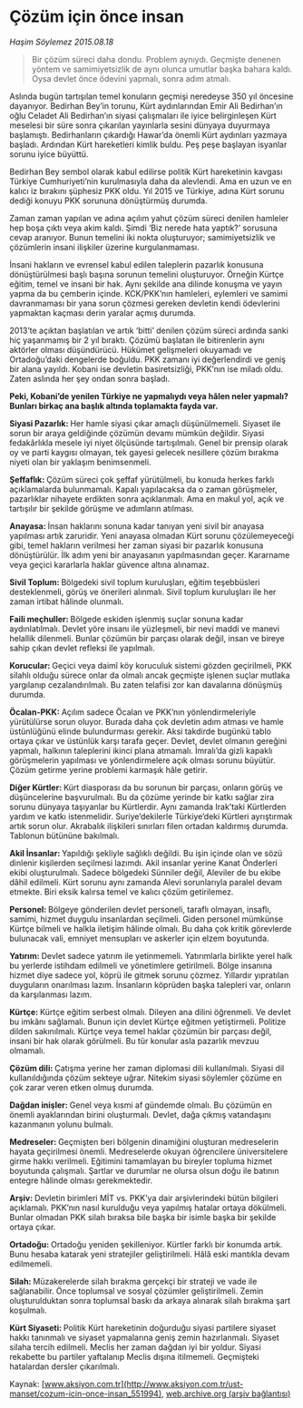 # Çözüm için önce insan

*Haşim Söylemez 2015.08.18*

<div class="pNewsDetailMainContent" itemprop="articleBody">
 <blockquote>
  <p>
   Bir çözüm süreci daha dondu. Problem aynıydı. Geçmişte denenen yöntem ve samimiyetsizlik de aynı olunca umutlar başka bahara kaldı. Oysa devlet önce ödevini yapmalı, sonra adım atmalı.
  </p>
 </blockquote>
 <p>
  Aslında bugün tartışılan temel konuların geçmişi neredeyse 350 yıl öncesine dayanıyor. Bedirhan Bey’in torunu, Kürt aydınlarından Emir Ali Bedirhan’ın oğlu Celadet Ali Bedirhan’ın siyasi çalışmaları ile iyice belirginleşen Kürt meselesi bir süre sonra çıkarılan yayınlarla sesini dünyaya duyurmaya başlamıştı. Bedirhanların çıkardığı Hawar’da önemli Kürt aydınları yazmaya başladı. Ardından Kürt hareketleri kimlik buldu. Peş peşe başlayan isyanlar sorunu iyice büyüttü.
 </p>
 <p>
  Bedirhan Bey sembol olarak kabul edilirse politik Kürt hareketinin kavgası Türkiye Cumhuriyeti’nin kurulmasıyla daha da alevlendi. Ama en uzun ve en kalıcı iz bırakını şüphesiz PKK oldu. Yıl 2015 ve Türkiye, adına Kürt sorunu dediği konuyu PKK sorununa dönüştürmüş durumda.
 </p>
 <p>
  Zaman zaman yapılan ve adına açılım yahut çözüm süreci denilen hamleler hep boşa çıktı veya akim kaldı. Şimdi ‘Biz nerede hata yaptık?’ sorusuna cevap aranıyor. Bunun temelini iki nokta oluşturuyor; samimiyetsizlik ve çözümlerin insani ilişkiler üzerine kurgulanmaması.
 </p>
 <p>
  İnsani hakların ve evrensel kabul edilen taleplerin pazarlık konusuna dönüştürülmesi başlı başına sorunun temelini oluşturuyor. Örneğin Kürtçe eğitim, temel ve insani bir hak. Aynı şekilde ana dilinde konuşma ve yayın yapma da bu çemberin içinde. KCK/PKK’nın hamleleri, eylemleri ve samimi davranmaması bir yana sorun çözmesi gereken devletin kendi ödevlerini yapmaktan kaçması derin yaralar açmış durumda.
 </p>
 <p>
  2013’te açıktan başlatılan ve artık ‘bitti’ denilen çözüm süreci ardında sanki hiç yaşanmamış bir 2 yıl bıraktı. Çözümü başlatan ile bitirenlerin aynı aktörler olması düşündürücü. Hükümet gelişmeleri okuyamadı ve Ortadoğu’daki dengelerde boğuldu. PKK zamanı iyi değerlendirdi ve geniş bir alana yayıldı. Kobani ise devletin basiretsizliği, PKK’nın ise miladı oldu. Zaten aslında her şey ondan sonra başladı.
 </p>
 <p>
  <strong>
   Peki, Kobani’de yenilen Türkiye ne yapmalıydı veya hâlen neler yapmalı? Bunları birkaç ana başlık altında toplamakta fayda var.
  </strong>
 </p>
 <p>
  <strong>
   Siyasi Pazarlık:
  </strong>
  Her hamle siyasi çıkar amaçlı düşünülmemeli. Siyaset ile sorun bir araya geldiğinde çözümün devamı mümkün değildir. Siyasi fedakârlıkla mesele iyi niyet ölçüsünde tartışılmalı. Genel bir prensip olarak oy ve parti kaygısı olmayan, tek gayesi gelecek nesillere çözüm bırakma niyeti olan bir yaklaşım benimsenmeli.
 </p>
 <p>
  <strong>
   Şeffaflık:
  </strong>
  Çözüm süreci çok şeffaf yürütülmeli, bu konuda herkes farklı açıklamalarda bulunmamalı. Kapalı yapılacaksa da o zaman görüşmeler, pazarlıklar nihayete erdikten sonra açıklanmalı. Ama en makul yol, açık ve tartışılır bir şekilde görüşme ve adımların atılması.
 </p>
 <p>
  <strong>
   Anayasa:
  </strong>
  İnsan haklarını sonuna kadar tanıyan yeni sivil bir anayasa yapılması artık zaruridir. Yeni anayasa olmadan Kürt sorunu çözülemeyeceği gibi, temel hakların verilmesi her zaman siyasi bir pazarlık konusuna dönüştürülür. İlk adım yeni bir anayasanın yapılmasından geçer. Kararname veya geçici kararlarla haklar güvence altına alınamaz.
 </p>
 <p>
  <strong>
   Sivil Toplum:
  </strong>
  Bölgedeki sivil toplum kuruluşları, eğitim teşebbüsleri desteklenmeli, görüş ve önerileri alınmalı. Sivil toplum kuruluşları ile her zaman irtibat hâlinde olunmalı.
 </p>
 <p>
  <strong>
   Faili meçhuller:
  </strong>
  Bölgede eskiden işlenmiş suçlar sonuna kadar aydınlatılmalı. Devlet yöre insanı ile yüzleşmeli, bir nevi maddi ve manevi helallik dilenmeli. Bunlar çözümün bir parçası olarak değil, insan ve bireye sahip çıkan devlet refleksi ile yapılmalı.
 </p>
 <p>
  <strong>
   Korucular:
  </strong>
  Geçici veya daimî köy koruculuk sistemi gözden geçirilmeli, PKK silahlı olduğu sürece onlar da olmalı ancak geçmişte işlenen suçlar mutlaka yargılanıp cezalandırılmalı. Bu zaten telafisi zor kan davalarına dönüşmüş durumda.
 </p>
 <p>
  <strong>
   Öcalan-PKK:
  </strong>
  Açılım sadece Öcalan ve PKK’nın yönlendirmeleriyle yürütülürse sorun oluyor. Burada daha çok devletin adım atması ve hamle üstünlüğünü elinde bulundurması gerekir. Aksi takdirde bugünkü tablo ortaya çıkar ve üstünlük karşı tarafa geçer. Devlet, devlet olmanın gereğini yapmalı, halkının taleplerini ikinci plana atmamalı. İmralı’da gizli kapaklı görüşmelerin yapılması ve yönlendirmelere açık olması sorunu büyütür. Çözüm getirme yerine problemi karmaşık hâle getirir.
 </p>
 <p>
  <strong>
   Diğer Kürtler:
  </strong>
  Kürt diasporası da bu sorunun bir parçası, onların görüş ve düşüncelerine başvurulmalı. Bu da çözüme yerinde bir katkı sağlar zira sorunu dünyaya taşıyanlar bu Kürtlerdir. Aynı zamanda Irak’taki Kürtlerden yardım ve katkı istenmelidir. Suriye’dekilerle Türkiye’deki Kürtleri ayrıştırmak artık sorun olur. Akrabalık ilişkileri sınırları filen ortadan kaldırmış durumda. Tablonun bütününe bakılmalı.
 </p>
 <p>
  <strong>
   Akil İnsanlar:
  </strong>
  Yapıldığı şekliyle sağlıklı değildi. Bu işin içinde olan ve sözü dinlenir kişilerden seçilmesi lazımdı. Akil insanlar yerine Kanat Önderleri ekibi oluşturulmalı. Sadece bölgedeki Sünniler değil, Aleviler de bu ekibe dâhil edilmeli. Kürt sorunu aynı zamanda Alevi sorunlarıyla paralel devam etmekte. Biri eksik kalırsa temel ve kalıcı çözüm getirilemez.
 </p>
 <p>
  <strong>
   Personel:
  </strong>
  Bölgeye gönderilen devlet personeli, taraflı olmayan, insaflı, samimi, hizmet duygulu insanlardan seçilmeli. Giden personel mümkünse Kürtçe bilmeli ve halkla iletişim hâlinde olmalı. Bu daha çok kritik görevlerde bulunacak vali, emniyet mensupları ve askerler için elzem boyutunda.
 </p>
 <p>
  <strong>
   Yatırım:
  </strong>
  Devlet sadece yatırım ile yetinmemeli. Yatırımlarla birlikte yerel halk bu yerlerde istihdam edilmeli ve yönetimlere getirilmeli. Bölge insanına hizmet diye sadece yol, köprü ile gitmek sorunu çözmez. Yıllardır yıpratılan duyguların onarılması lazım. İnsanların köprüden başka talepleri var, onların da karşılanması lazım.
 </p>
 <p>
  <strong>
   Kürtçe:
  </strong>
  Kürtçe eğitim serbest olmalı. Dileyen ana dilini öğrenmeli. Ve devlet bu imkânı sağlamalı. Bunun için devlet Kürtçe eğitmen yetiştirmeli. Politize dilden sakınılmalı. Kürtçe veya temel haklar çözümün bir parçası değil, insani bir hak olarak görülmeli. Bu tür konular asla pazarlık mevzuu olmamalı.
 </p>
 <p>
  <strong>
   Çözüm dili:
  </strong>
  Çatışma yerine her zaman diplomasi dili kullanılmalı. Siyasi dil kullanıldığında çözüm sekteye uğrar. Nitekim siyasi söylemler çözüme en çok zarar veren etken olmuş durumda.
 </p>
 <p>
  <strong>
   Dağdan inişler:
  </strong>
  Genel veya kısmi af gündemde olmalı. Bu çözümün en önemli ayaklarından birini oluşturmalı. Devlet, dağa çıkmış vatandaşını kazanmanın yolunu bulmalı.
 </p>
 <p>
  <strong>
   Medreseler:
  </strong>
  Geçmişten beri bölgenin dinamiğini oluşturan medreselerin hayata geçirilmesi önemli. Medreselerde okuyan öğrencilere üniversitelere girme hakkı verilmeli. Eğitimini tamamlayan bu bireyler topluma hizmet boyutunda çalışmalı. Şartlar ve durumlar ne olursa olsun doğu ile batının entegre hâlinde olması gerekmektedir.
 </p>
 <p>
  <strong>
   Arşiv:
  </strong>
  Devletin birimleri MİT vs. PKK’ya dair arşivlerindeki bütün bilgileri açıklamalı. PKK’nın nasıl kurulduğu veya yapılmış hatalar ortaya dökülmeli. Bunlar olmadan PKK silah bıraksa bile başka bir isimle başka bir şekilde ortaya çıkar.
 </p>
 <p>
  <strong>
   Ortadoğu:
  </strong>
  Ortadoğu yeniden şekilleniyor. Kürtler farklı bir konumda artık. Bunu hesaba katarak yeni stratejiler geliştirilmeli. Hâlâ eski mantıkla devam edilmemeli.
 </p>
 <p>
  <strong>
   Silah:
  </strong>
  Müzakerelerde silah bırakma gerçekçi bir strateji ve vade ile sağlanabilir. Önce toplumsal ve sosyal çözümler geliştirilmeli. Zemin oluşturulduktan sonra toplumsal baskı da arkaya alınarak silah bırakma şart koşulmalı.
 </p>
 <p>
  <strong>
   Kürt Siyaseti:
  </strong>
  Politik Kürt hareketinin doğurduğu siyasi partilere siyaset hakkı tanınmalı ve siyaset yapmalarına geniş zemin hazırlanmalı. Siyaset silaha tercih edilmeli. Meclis her zaman dağdan iyi bir yoldur. Siyasi rekabette bu partiler yaftalanıp Meclis dışına itilmemeli. Geçmişteki hatalardan dersler çıkarılmalı.
 </p>
</div>


Kaynak: [www.aksiyon.com.tr](http://www.aksiyon.com.tr/ust-manset/cozum-icin-once-insan_551994), [web.archive.org (arşiv bağlantısı)](http://web.archive.org/web/20150819111120/http://www.aksiyon.com.tr/ust-manset/cozum-icin-once-insan_551994)
